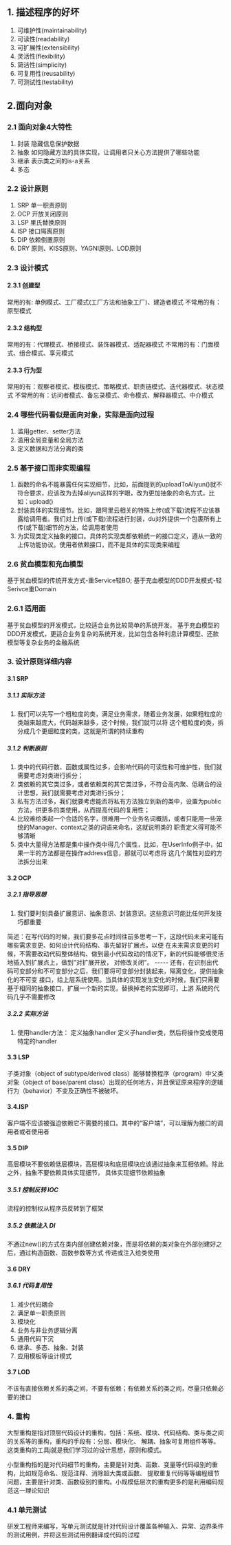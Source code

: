 ## 1. 描述程序的好坏
1. 可维护性(maintainability)
2. 可读性(readability)
3. 可扩展性(extensibility)
4. 灵活性(flexibility)
5. 简洁性(simplicity)
6. 可复用性(reusability)
8. 可测试性(testability)

## 2.面向对象
### 2.1 面向对象4大特性
1. 封装   隐藏信息保护数据
2. 抽象   如何隐藏方法的具体实现，让调用者只关心方法提供了哪些功能
3. 继承   表示类之间的is-a关系
4. 多态

### 2.2 设计原则
1. SRP 单一职责原则
2. OCP 开放关闭原则
3. LSP 里氏替换原则
4. ISP 接口隔离原则
5. DIP 依赖倒置原则
6. DRY 原则、KISS原则、YAGNI原则、LOD原则

### 2.3 设计模式
#### 2.3.1 创建型
常用的有: 单例模式、工厂模式(工厂方法和抽象工厂)、建造者模式
不常用的有：原型模式
#### 2.3.2 结构型
常用的有：代理模式、桥接模式、装饰器模式、适配器模式
不常用的有：门面模式、组合模式、享元模式
#### 2.3.3 行为型
常用的有：观察者模式、模板模式、策略模式、职责链模式、迭代器模式、状态模式
不常用的有：访问者模式、备忘录模式、命令模式、解释器模式、中介模式

### 2.4 哪些代码看似是面向对象，实际是面向过程
1. 滥用getter、setter方法
2. 滥用全局变量和全局方法
3. 定义数据和方法分离的类

### 2.5 基于接口而非实现编程
1. 函数的命名不能暴露任何实现细节，比如，前面提到的uploadToAliyun()就不符合要求，应该改为去掉aliyun这样的字眼，改为更加抽象的命名方式，比如：upload()
2. 封装具体的实现细节。比如，跟阿里云相关的特殊上传(或下载)流程不应该暴露给调用者。我们对上传(或下载)流程进行封装，du对外提供一个包裹所有上传(或下载)细节的方法，给调用者使用
3. 为实现类定义抽象的接口。具体的实现类都依赖统一的接口定义，遵从一致的上传功能协议。使用者依赖接口，而不是具体的实现类来编程

### 2.6 贫血模型和充血模型
基于贫血模型的传统开发方式-重Service轻BO;
基于充血模型的DDD开发模式-轻Serivce重Domain

### 2.6.1 适用面
基于贫血模型的开发模式，比较适合业务比较简单的系统开发。
基于充血模型的DDD开发模式，更适合业务复杂的系统开发，比如包含各种利息计算模型、还款模型等复杂业务的金融系统


### 3. 设计原则详细内容
#### 3.1 SRP
##### 3.1.1 实际方法
1. 我们可以先写一个粗粒度的类，满足业务需求，随着业务发展，如果粗粒度的类越来越庞大，代码越来越多，这个时候，我们就可以将
这个粗粒度的类，拆分成几个更细粒度的类，这就是所谓的持续重构

##### 3.1.2 判断原则
1. 类中的代码行数、函数或属性过多，会影响代码的可读性和可维护性，我们就需要考虑对类进行拆分；
2. 类依赖的其它类过多，或者依赖类的其它类过多，不符合高内聚、低耦合的设计思想，我们就需要考虑对类进行拆分；
3. 私有方法过多，我们就要考虑能否将私有方法独立到新的类中，设置为public方法，供更多的类使用，从而提高代码的复用性；
4. 比较难给类起一个合适的名字，很难用一个业务名词概括，或者只能用一些笼统的Manager、context之类的词语来命名，这就说明类的
职责定义得可能不够清晰
5. 类中大量得方法都是集中操作类中得几个属性，比如，在UserInfo例子中，如果一半的方法都是在操作address信息，那就可以考虑将
这几个属性对应的方法拆分出来


#### 3.2 OCP
##### 3.2.1 指导思想
1. 我们要时刻具备扩展意识、抽象意识、封装意识。这些意识可能比任何开发技巧都重要

简述：在写代码的时候，我们要多花点时间往前多思考一下，这段代码未来可能有哪些需求变更、如何设计代码结构、事先留好扩展点，以便
在未来需求变更的时候，不需要改动代码整体结构、做到最小代码改动的情况下，新的代码能够很灵活地插入到扩展点上，做到"对扩展开放，
对修改关闭"。  -----   还有，在识别出代码可变部分和不可变部分之后，我们要将可变部分封装起来，隔离变化，提供抽象化的不可变
接口，给上层系统使用。当具体的实现发生变化的时候，我们只需要基于相同的抽象接口，扩展一个新的实现，替换掉老的实现即可，上游
系统的代码几乎不需要修改


##### 3.2.2 实际方法
1. 使用handler方法： 定义抽象handler 定义子handler类，然后将操作变成使用特定的handler

#### 3.3 LSP
子类对象（object of subtype/derived class）能够替换程序（program）中父类对象（object of base/parent class）出现的任何地方，并且保证原来程序的逻辑行为（behavior）不变及正确性不被破坏。

#### 3.4.ISP
客户端不应该被强迫依赖它不需要的接口。其中的“客户端”，可以理解为接口的调用者或者使用者

#### 3.5 DIP
高层模块不要依赖低层模块，高层模块和底层模块应该通过抽象来互相依赖。除此之外，抽象不要依赖具体实现细节，
具体实现细节依赖抽象

##### 3.5.1 控制反转 IOC
流程的控制权从程序员反转到了框架

##### 3.5.2 依赖注入 DI
不通过new()的方式在类内部创建依赖对象，而是将依赖的类对象在外部创建好之后，通过构造函数、函数参数等方式
传递或注入给类使用

#### 3.6 DRY
##### 3.6.1 代码复用性
1. 减少代码耦合
2. 满足单一职责原则
3. 模块化
4. 业务与非业务逻辑分离
5. 通用代码下沉
6. 继承、多态、抽象、封装
7. 应用模板等设计模式

#### 3.7 LOD
不该有直接依赖关系的类之间，不要有依赖；有依赖关系的类之间，尽量只依赖必要的接口


### 4. 重构
大型重构是指对顶层代码设计的重构，包括：系统、模块、代码结构、类与类之间的关系等的重构，重构的手段有：分层、模块化、
解耦、抽象可复用组件等等。这类重构的工具j就是我们学习过的设计思想，原则和模式。

小型重构指的是对代码细节的重构，主要是针对类、函数、变量等代码级别的重构，比如规范命名、规范注释、消除超大类或函数、
提取重复代码等等编程细节问题，主要是针对类、函数级别的重构。小规模低层次的重构更多的是利用编码规范这一理论知识

### 4.1 单元测试
研发工程师来编写，写单元测试就是针对代码设计覆盖各种输入、异常、边界条件的测试用例，并将这些测试用例翻译成代码的过程

